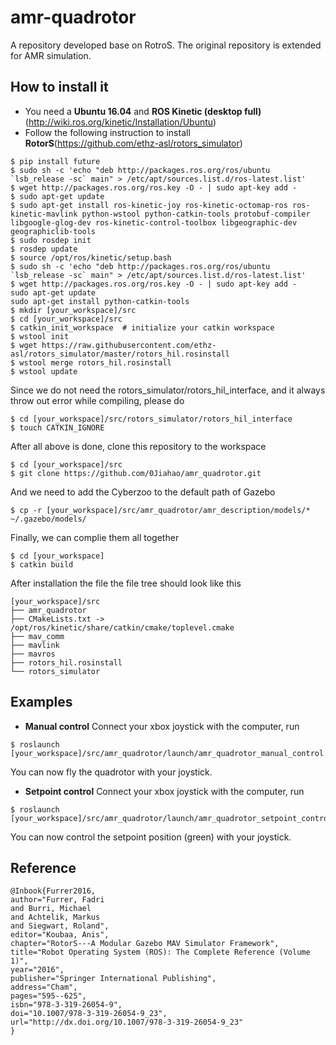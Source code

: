 # amr-quadrotor
A repository developed base on RotroS. The original repository is extended for AMR simulation.
## How to install it
- You need a **Ubuntu 16.04** and **ROS Kinetic (desktop full)** (http://wiki.ros.org/kinetic/Installation/Ubuntu)
- Follow the following instruction to install **RotorS**(https://github.com/ethz-asl/rotors_simulator)
```
$ pip install future
$ sudo sh -c 'echo "deb http://packages.ros.org/ros/ubuntu `lsb_release -sc` main" > /etc/apt/sources.list.d/ros-latest.list'
$ wget http://packages.ros.org/ros.key -O - | sudo apt-key add -
$ sudo apt-get update
$ sudo apt-get install ros-kinetic-joy ros-kinetic-octomap-ros ros-kinetic-mavlink python-wstool python-catkin-tools protobuf-compiler libgoogle-glog-dev ros-kinetic-control-toolbox libgeographic-dev geographiclib-tools
$ sudo rosdep init
$ rosdep update
$ source /opt/ros/kinetic/setup.bash
$ sudo sh -c 'echo "deb http://packages.ros.org/ros/ubuntu `lsb_release -sc` main" > /etc/apt/sources.list.d/ros-latest.list'
$ wget http://packages.ros.org/ros.key -O - | sudo apt-key add -
sudo apt-get update
sudo apt-get install python-catkin-tools
$ mkdir [your_workspace]/src
$ cd [your_workspace]/src
$ catkin_init_workspace  # initialize your catkin workspace
$ wstool init
$ wget https://raw.githubusercontent.com/ethz-asl/rotors_simulator/master/rotors_hil.rosinstall
$ wstool merge rotors_hil.rosinstall
$ wstool update
```
Since we do not need the rotors_simulator/rotors_hil_interface, and it always throw out error while compiling, please do
```
$ cd [your_workspace]/src/rotors_simulator/rotors_hil_interface
$ touch CATKIN_IGNORE
```
After all above is done, clone this repository to the workspace
```
$ cd [your_workspace]/src
$ git clone https://github.com/0Jiahao/amr_quadrotor.git
```
And we need to add the Cyberzoo to the default path of Gazebo
```
$ cp -r [your_workspace]/src/amr_quadrotor/amr_description/models/* ~/.gazebo/models/
```
Finally, we can complie them all together
```
$ cd [your_workspace]
$ catkin build
```
After installation the file the file tree should look like this
```
[your_workspace]/src
├── amr_quadrotor
├── CMakeLists.txt -> /opt/ros/kinetic/share/catkin/cmake/toplevel.cmake
├── mav_comm
├── mavlink
├── mavros
├── rotors_hil.rosinstall
└── rotors_simulator
```
## Examples
- **Manual control**
Connect your xbox joystick with the computer, run
```
$ roslaunch [your_workspace]/src/amr_quadrotor/launch/amr_quadrotor_manual_control.launch
```
You can now fly the quadrotor with your joystick.
- **Setpoint control**
Connect your xbox joystick with the computer, run
```
$ roslaunch [your_workspace]/src/amr_quadrotor/launch/amr_quadrotor_setpoint_control.launch
```
You can now control the setpoint position (green) with your joystick. 
## Reference
```
@Inbook{Furrer2016,
author="Furrer, Fadri
and Burri, Michael
and Achtelik, Markus
and Siegwart, Roland",
editor="Koubaa, Anis",
chapter="RotorS---A Modular Gazebo MAV Simulator Framework",
title="Robot Operating System (ROS): The Complete Reference (Volume 1)",
year="2016",
publisher="Springer International Publishing",
address="Cham",
pages="595--625",
isbn="978-3-319-26054-9",
doi="10.1007/978-3-319-26054-9_23",
url="http://dx.doi.org/10.1007/978-3-319-26054-9_23"
}
```
